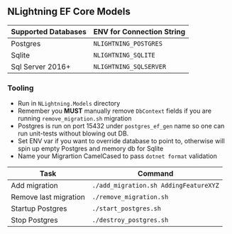 ## NLightning EF Core Models

| **Supported Databases** | ENV for Connection String        |
|-------------------------|------------------------|
| Postgres                | `NLIGHTNING_POSTGRES`  |
| Sqlite                  | `NLIGHTNING_SQLITE`    |
| Sql Server 2016+        | `NLIGHTNING_SQLSERVER` | 


### Tooling 
- Run in `NLightning.Models` directory
- Remember you **MUST** manually remove `DbContext` fields if you are running `remove_migration.sh` migration
- Postgres is run on port 15432 under `postgres_ef_gen` name so one can run unit-tests without blowing out DB.
- Set ENV var if you want to override database to point to, otherwise will spin up empty Postgres and memory db for Sqlite
- Name your Migrartion CamelCased to pass `dotnet format` validation

 | Task | Command |
 |-----------------------|--------------------------|
 | Add migration | `./add_migration.sh AddingFeatureXYZ` |
 | Remove last migration | `./remove_migration.sh`   |
 | Startup Postgres | `./start_postgres.sh`          |
 | Stop Postgres | `./destroy_postgres.sh`           |

